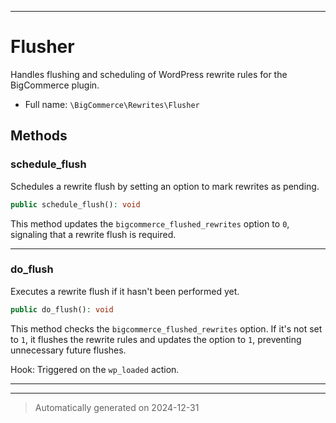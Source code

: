 ***

# Flusher

Handles flushing and scheduling of WordPress rewrite rules for the BigCommerce plugin.



* Full name: `\BigCommerce\Rewrites\Flusher`




## Methods


### schedule_flush

Schedules a rewrite flush by setting an option to mark rewrites as pending.

```php
public schedule_flush(): void
```

This method updates the `bigcommerce_flushed_rewrites` option to `0`,
signaling that a rewrite flush is required.










***

### do_flush

Executes a rewrite flush if it hasn't been performed yet.

```php
public do_flush(): void
```

This method checks the `bigcommerce_flushed_rewrites` option. If it's not set to `1`,
it flushes the rewrite rules and updates the option to `1`, preventing unnecessary future flushes.

Hook: Triggered on the `wp_loaded` action.










***


***
> Automatically generated on 2024-12-31
